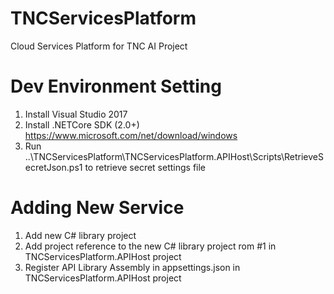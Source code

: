 # TNCServicesPlatform
Cloud Services Platform for TNC AI Project

# Dev Environment Setting
1. Install Visual Studio 2017
2. Install .NETCore SDK (2.0+)
    https://www.microsoft.com/net/download/windows
3. Run ..\TNCServicesPlatform\TNCServicesPlatform.APIHost\Scripts\RetrieveSecretJson.ps1 to retrieve secret settings file


# Adding New Service
1. Add new C# library project 
2. Add project reference to the new C# library project rom #1 in TNCServicesPlatform.APIHost project
3. Register API Library Assembly in appsettings.json in TNCServicesPlatform.APIHost project
